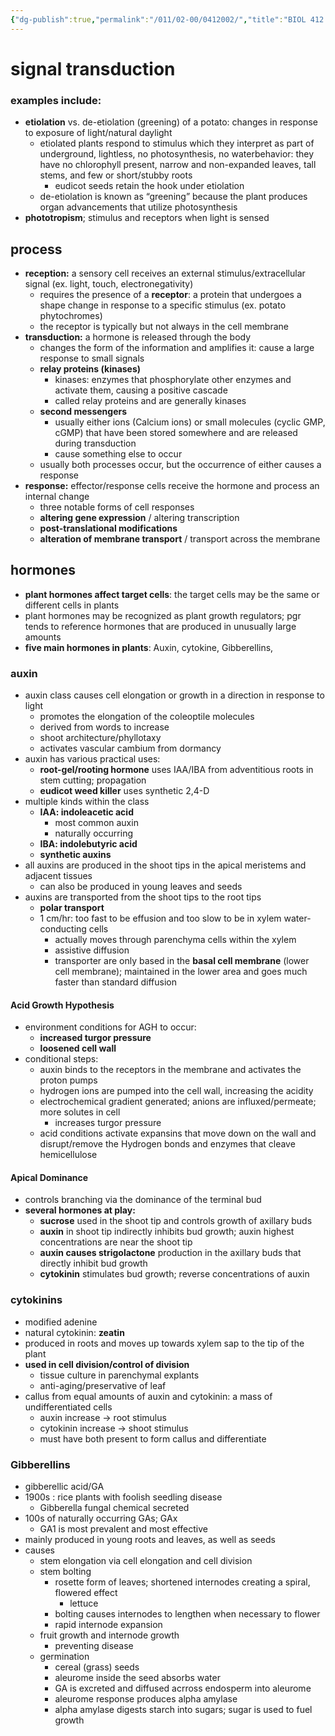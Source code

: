 ```yaml
---
{"dg-publish":true,"permalink":"/011/02-00/0412002/","title":"BIOL 412 — Lecture (Unit 2)","tags":["BIOL422"],"noteIcon":"1","created":"2024-09-30T23:40:01.108-07:00","updated":"2024-10-01T00:54:45.528-07:00"}
---
```


# signal transduction
### examples include:
- **etiolation** vs. de-etiolation (greening) of a potato: changes in response to exposure of light/natural daylight
	- etiolated plants respond to stimulus which they interpret as part of underground, lightless, no photosynthesis, no waterbehavior: they have no chlorophyll present, narrow and non-expanded leaves, tall stems, and few or short/stubby roots
		- eudicot seeds retain the hook under etiolation
	- de-etiolation is known as “greening” because the plant produces organ advancements that utilize photosynthesis
- **phototropism**; stimulus and receptors when light is sensed
## process
- **reception:** a sensory cell receives an external stimulus/extracellular signal (ex. light, touch, electronegativity)
	- requires the presence of a **receptor**: a protein that undergoes a shape change in response to a specific stimulus (ex. potato phytochromes)
	- the receptor is typically but not always in the cell membrane
- **transduction:** a hormone is released through the body
	- changes the form of the information and amplifies it: cause a large response to small signals
	- **relay proteins (kinases)**
		- kinases: enzymes that phosphorylate other enzymes and activate them, causing a positive cascade
		- called relay proteins and are generally kinases
	- **second messengers**
		- usually either ions (Calcium ions) or small molecules (cyclic GMP, cGMP) that have been stored somewhere and are released during transduction
		- cause something else to occur
	- usually both processes occur, but the occurrence of either causes a response
- **response:** effector/response cells receive the hormone and process an internal change
	- three notable forms of cell responses
	- **altering gene expression** / altering transcription
	- **post-translational modifications**
	- **alteration of membrane transport** / transport  across the membrane
## hormones
- **plant hormones affect target cells**: the target cells may be the same or different cells in plants
- plant hormones may be recognized as plant growth regulators; pgr tends to reference hormones that are produced in unusually large amounts
- **five main hormones in plants**: Auxin, cytokine, Gibberellins,
### auxin
- auxin class causes cell elongation or growth in a direction in response to light
	- promotes the elongation of the coleoptile molecules
	- derived from words to increase
	- shoot architecture/phyllotaxy
	- activates vascular cambium from dormancy
- auxin has various practical uses:
	- **root-gel/rooting hormone** uses IAA/IBA from adventitious roots in stem cutting; propagation
	- **eudicot weed killer** uses synthetic 2,4-D
- multiple kinds within the class
	- **IAA: indoleacetic acid**
		- most common auxin
		- naturally occurring
	- **IBA: indolebutyric acid**
	- **synthetic auxins**
- all auxins are produced in the shoot tips in the apical meristems and adjacent tissues
	- can also be produced in young leaves and seeds
- auxins are transported from the shoot tips to the root tips
	- **polar transport**
	- 1 cm/hr: too fast to be effusion and too slow to be in xylem water-conducting cells
		- actually moves through parenchyma cells within the xylem
		- assistive diffusion
		- transporter are only based in the **basal cell membrane** (lower cell membrane); maintained in the lower area and goes much faster than standard diffusion
#### Acid Growth Hypothesis
- environment conditions for AGH to occur:
	- **increased turgor pressure**
	- **loosened cell wall**
- conditional steps:
	- auxin binds to the receptors in the membrane and activates the proton pumps
	- hydrogen ions are pumped into the cell wall, increasing the acidity
	- electrochemical gradient generated; anions are influxed/permeate; more solutes in cell
		- increases turgor pressure
	- acid conditions activate expansins that move down on the wall and disrupt/remove the Hydrogen bonds and enzymes that cleave hemicellulose
#### Apical Dominance

- controls branching via the dominance of the terminal bud
- **several hormones at play:**
	- **sucrose** used in the shoot tip and controls growth of axillary buds
	- **auxin** in shoot tip indirectly inhibits bud growth; auxin highest concentrations are near the shoot tip
	- **auxin causes strigolactone** production in the axillary buds that directly inhibit bud growth
	- **cytokinin** stimulates bud growth; reverse concentrations of auxin
### cytokinins
- modified adenine
- natural cytokinin: **zeatin**
- produced in roots and moves up towards xylem sap to the tip of the plant
- **used in cell division/control of division**
	- tissue culture in parenchymal explants
	- anti-aging/preservative of leaf
- callus from equal amounts of auxin and cytokinin: a mass of undifferentiated cells
	- auxin increase → root stimulus
	- cytokinin increase → shoot stimulus
	- must have both present to form callus and differentiate
### Gibberellins
- gibberellic acid/GA
- 1900s : rice plants with foolish seedling disease
	- Gibberella fungal chemical secreted
- 100s of naturally occurring GAs; GAx
	- GA1 is most prevalent and most effective
- mainly produced in young roots and leaves, as well as seeds
- causes
	- stem elongation via cell elongation and cell division
	- stem bolting
		- rosette form of leaves; shortened internodes creating a spiral, flowered effect
			- lettuce
		- bolting causes internodes to lengthen when necessary to flower
		- rapid internode expansion
	- fruit growth and internode growth
		- preventing disease
	- germination
		- cereal (grass) seeds
		- aleurome inside the seed absorbs water
		- GA is excreted and diffused acrross endosperm into aleurome
		- aleurome response produces alpha amylase
		- alpha amylase digests starch into sugars; sugar is used to fuel growth